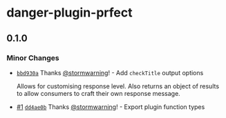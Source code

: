 # danger-plugin-prfect

## 0.1.0
### Minor Changes



- [`bbd930a`](https://github.com/stormwarning/danger-plugin-prfect/commit/bbd930a3b4cb5081e7bb93d60d531faf6fdfba90) Thanks [@stormwarning](https://github.com/stormwarning)! - Add `checkTitle` output options
  
  Allows for customising response level. Also returns an object of results
  to allow consumers to craft their own response message.


- [#1](https://github.com/stormwarning/danger-plugin-prfect/pull/1) [`dd4ae0b`](https://github.com/stormwarning/danger-plugin-prfect/commit/dd4ae0b5e40ce28623d4d065bc7b0af267e05013) Thanks [@stormwarning](https://github.com/stormwarning)! - Export plugin function types
